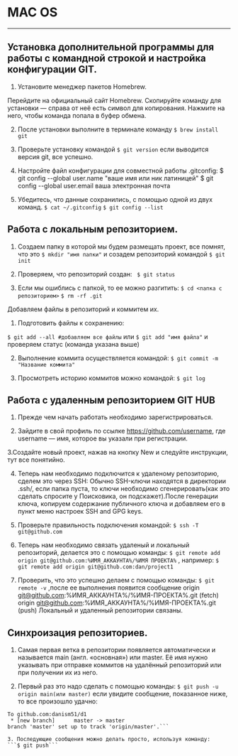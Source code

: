 # MAC OS

---

## Установка дополнительной программы для работы с командной строкой и настройка конфигурации GIT.

1. Установите менеджер пакетов Homebrew.

Перейдите на официальный сайт Homebrew.
Скопируйте команду для установки — справа от неё есть символ для копирования.
Нажмите на него, чтобы команда попала в буфер обмена.

2. После установки выполните в терминале команду
```$ brew install git```
3. Проверьте установку командой
```$ git version```
если выводится версия git, все успешно.

4. Настройте файл конфигурации для совместной работы .gitconfig:
$ git config --global user.name "ваше имя или ник латиницей" 
$ git config --global user.email ваша электронная почта

5. Убедитесь, что данные сохранились, с помощью одной из двух команд.
```$ cat ~/.gitconfig```
```$ git config --list```

## Работа с локальным репозиторием.

1. Создаем папку в которой мы будем размещать проект, все помнят, что это
```$ mkdir "имя папки"```
и созадем репозиторий командой
```$ git init```

2. Проверяем, что репозиторий создан:
``` $ git status```

3. Если мы ошиблись с папкой, то ее можно разгитить:
```$ cd <папка с репозиторием>```
```$ rm -rf .git``` 

Добавляем файлы в репозиторий и коммитем их.

1. Подготовить файлы к сохранению:
 
```$ git add --all #добавляем все файлы```
или
```$ git add "имя файла"```
и проверяем статус (команда указана выше)

2. Выполнение коммита осуществляется командой:
```$ git commit -m "Название коммита"```

3. Просмотреть историю коммитов можно командой:
```$ git log```

## Работа с удаленным репозиторием GIT HUB

1. Прежде чем начать работать необходимо зарегистрироваться.

2. Зайдите в свой профиль по ссылке https://github.com/username, 
где username — имя, которое вы указали при регистрации.

3.Создайте новый проект, нажав на кнопку New и следуйте инструкции, тут все 
понятийно.

4. Теперь нам необходимо подключится к удаленому репозиторию, 
сделем это через SSH:
Обычно SSH-ключи находятся в директории .ssh/, если папка пуста, 
то ключи необходимо сгенерировать(как это сделать спросите у Поисковика, он 
подскажет).После генерации ключа, копируем содержание публичного ключа и 
добавляем его в пункт меню настроек SSH and GPG keys.

5. Проверьте правильность подключения командой:
```$ ssh -T git@github.com```

6. Теперь нам необходимо связать удаленый и локальный репозиторий, 
делается это с помощью команды:
```$ git remote add origin git@github.com:%ИМЯ_АККАУНТА%/%ИМЯ ПРОЕКТА%```
, например:
```$ git remote add origin git@github.com:dan/project1```

7. Проверить, что это успешно делаем с помощью команды:
```$ git remote -v```
,после ее выполнения появится сообщение
origin    git@github.com:%ИМЯ_АККАУНТА%/%ИМЯ-ПРОЕКТА%.git (fetch)
origin    git@github.com:%ИМЯ_АККАУНТА%/%ИМЯ-ПРОЕКТА%.git (push)
Локальный и удаленный репозитории связаны. 

## Синхроизация репозиториев.

1. Самая первая ветка в репозитории появляется автоматически и называется main
(англ. «основная») или master. Её имя нужно указывать при отправке коммитов на
удалённый репозиторий или при получении их из него.

2. Первый раз это надо сделать с помощью команды:
```$ git push -u origin main(или master)```
если увидите сообщение, показанное ниже, то все произошло удачно:
```remote: Resolving deltas: 100% (1/1), done.
To github.com:danism51/d1
 * [new branch]      master -> master
branch 'master' set up to track 'origin/master'.```

3. Последующие сообщения можно делать просто, используя команду:
```$ git push```
